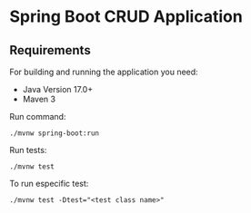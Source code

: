 # Spring Boot CRUD Application 

##  Requirements

For building and running the application you need:

- Java Version 17.0+
- Maven 3

Run command: 

```
./mvnw spring-boot:run
```
Run tests:

```
./mvnw test
```

To run especific test:
```
./mvnw test -Dtest="<test class name>"
```
